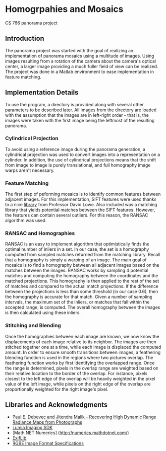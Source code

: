 # Homogrpahies and Mosaics
CS 766 panorama project

## Introduction
The panorama project was started with the goal of realizing an implementation of panorama mosaics using a multitude of images. Using images resulting from a rotation of the camera about the camera's optical center, a larger image providing a much fuller field of view can be realized. The project was done in a Matlab environment to ease implementation in feature matching.

## Implementation Details
To use the program, a directory is provided along with several other parameters to be described later. All images from the directory are loaded with the assumption that the images are in left-right order - that is, the images were taken with the first image being the leftmost of the resulting panorama.

### Cylindrical Projection
To avoid using a reference image during the panorama generation, a cylindrical projection was used to convert images into a representation on a cylinder. In addition, the use of cylindrical projections means that the shift from image to image is purely translational, and full homography image warps aren't necessary.

### Feature Matching
The first step of peforming mosaics is to identify common features between adjacent images. For this implementation, SIFT features were used thanks to a nice [library](http://www.cs.ubc.ca/~lowe/keypoints/) from Professor David Lowe. Also included was a matching library that yields potential matches between the SIFT features. However, the features can contain several outliers. For this reason, the RANSAC algorithm was used.

### RANSAC and Homographies
RANSAC is an easy to implement algorithm that optimistically finds the optimal number of inliers in a set. In our case, the set is a homography computed from sampled matches returned from the matching library. Recall that a homography is simply a warping of an image. The main goal of mosaics is to find a homography between all adjacent images based on the matches between the images. 
RANSAC works by sampling 4 potential matches and computing the homography between the coordinates and the matched projections. This homography is then applied to the rest of the set of matches and compared to the actual match projections. If the difference between the projections is less than some threshold (in our case 0.6), then the homography is accurate for that match. Given a number of sampling intervals, the maximum set of the inliers, or matches that fall within the accepted range, is computed. The overall homography between the images is then calculated using these inliers.

### Stitching and Blending
Once the homographies between each image are known, we now know the displacements of each image relative to its neighbor. The images are then stitched together one at a time, while each image is displaced the computed amount. 
In order to ensure smooth transitions between images, a feathering blending function is used in the regions where two pictures overlap. The feathering function works by first identifying the overlapped range. Once the range is determined, pixels in the overlap range are weighted based on their relative location to the border of the overlap. For instance, pixels closest to the left edge of the overlap will be heavily weighted in the pixel value of the left image, while pixels on the right edge of the overlap are proportionally weighted for the right image's pixel.


## Libraries and Acknowledgments
* [Paul E. Debevec and Jitendra Malik - Recovering High Dynamic Range Radiance Maps from Photographs](http://www.pauldebevec.com/Research/HDR/debevec-siggraph97.pdf)
* [Lumia Imaging SDK](http://developer.nokia.com/lumia/nokia-apis/imaging)
* [Math.NET Numerics] (http://numerics.mathdotnet.com/)
* [ExifLib](http://www.codeproject.com/Articles/36342/ExifLib-A-Fast-Exif-Data-Extractor-for-NET)
* [RGBE Image Format Specifications](http://www.graphics.cornell.edu/online/formats/rgbe/)
